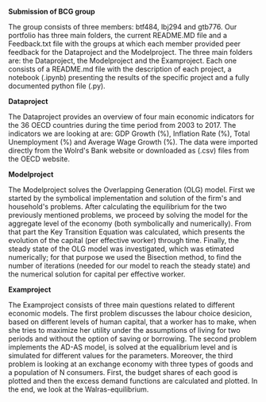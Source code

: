 
**Submission of BCG group**

The group consists of three members: btf484, lbj294 and gtb776. Our portfolio has three main folders, the current README.MD file and a Feedback.txt file with the groups at which each member provided peer feedback for the Dataproject and the Modelproject. The three main folders are: the Dataproject, the Modelproject and the Examproject. Each one consists of a README.md file with the description of each project, a notebook (.ipynb) presenting the results of the specific project and a fully documented python file (.py). 

**Dataproject** 

The Dataproject provides an overview of four main economic indicators for the 36 OECD countries during the time period from 2003 to 2017. The indicators we are looking at are: GDP Growth (%), Inflation Rate (%), Total Unemployment (%) and Average Wage Growth (%). The data were imported directly from the Wolrd's Bank website or downloaded as (.csv) files from the OECD website.

**Modelproject**

The Modelproject solves the Overlapping Generation (OLG) model. First we started by the symbolical implementation and solution of the firm's and household's problems. After calculating the equilibrium for the two previously mentioned problems, we proceed by solving the model for the aggregate level of the economy (both symbolically and numerically). From that part the Key Transition Equation was calculated, which presents the evolution of the capital (per effective worker) through time. Finally, the steady state of the OLG model was investigated, which was etimated numerically; for that purpose we used the Bisection method, to find the number of iterations (needed for our model to reach the steady state) and the numerical solution for capital per effective worker.

**Examproject**

The Examproject consists of three main questions related to different economic models. The first problem discusses the labour choice desicion, based on different levels of human capital, that a worker has to make, when she tries to maximize her utility under the assumptions of living for two periods and without the option of saving or borrowing. The second problem implements the AD-AS model, is solved at the equalibrium level and is simulated for different values for the parameters. Moreover, the third problem is looking at an exchange economy with three types of goods and a population of N consumers. First, the budget shares of each good is plotted and then the excess demand functions are calculated and plotted. In the end, we look at the Walras-equilibrium.
